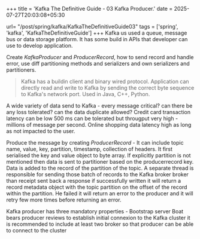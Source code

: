 +++
title = 'Kafka The Definitive Guide - 03 Kafka Producer.'
date = 2025-07-27T20:03:08+05:30

url= "/post/spring/kafka/KafkaTheDefinitiveGuide03"
tags = ['spring', 'kafka', 'KafkaTheDefinitiveGuide']
+++
Kafka us used a queue, message bus or data storage platform. It has some build in APIs that developer can use to develop application.

Create _KafkaProducer_ and _ProducerRecord_, how to send record and handle error, use diff partitioning methods and serializers and own serializers and partitioners.

> Kafka has a buildin client and binary wired protocol. Application can directly read and write to Kafka by sending the correct byte sequence to Kafka's network port. Used in Java, C++, Python.


A wide variety of data send to Kafka - every message critical? can there be any loss tolerated? can the data duplicate allowed? Credit card transaction latency can be low 500 ms can be tolerated but througput very high - millions of message per second. Online shopping data latency high as long as not impacted to the user.  

Produce the message by creating _ProducerRecord_ - It can include topic name, value, key, partition, timestamp, collection of headers. It first serialised the key and value object to byte array. If explicitly partition is not mentioned then data is sent to partitioner based on the producerrecord key. Data is added to the record of the partition of the topic. A separate thread is responsible for sending those batch of records to the Kafka broker broker than receipt sent back a response if successfully written it will return a record metadata object with the topic partition on the offset of the record within the partition. He failed it will return an error to the producer and it will retry few more times before returning an error.

Kafka producer has three mandatory properties - Bootstrap server Boat bears producer reviews to establish initial connexion to the Kafka cluster it  is recommended to include at least two broker so that producer can be able to connect to the cluster
